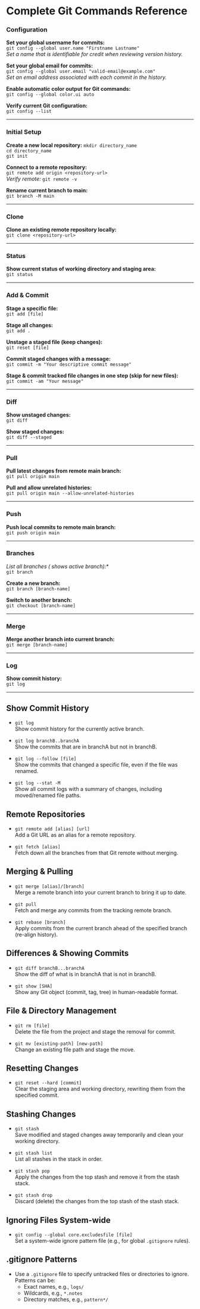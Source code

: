 # Complete Git Commands Reference

### Configuration

**Set your global username for commits:**  
`git config --global user.name "Firstname Lastname"`  
_Set a name that is identifiable for credit when reviewing version history._

**Set your global email for commits:**  
`git config --global user.email "valid-email@example.com"`  
_Set an email address associated with each commit in the history._

**Enable automatic color output for Git commands:**  
`git config --global color.ui auto`  

**Verify current Git configuration:**  
`git config --list`  

---

### Initial Setup

**Create a new local repository:**
`mkdir directory_name`<br>
`cd directory_name`<br>
`git init`


**Connect to a remote repository:**  
`git remote add origin <repository-url>`  
_Verify remote:_ `git remote -v`

**Rename current branch to main:**  
`git branch -M main`  

---

### Clone

**Clone an existing remote repository locally:**  
`git clone <repository-url>`  

---

### Status

**Show current status of working directory and staging area:**  
`git status`  

---

### Add & Commit

**Stage a specific file:**  
`git add [file]`  

**Stage all changes:**  
`git add .`  

**Unstage a staged file (keep changes):**  
`git reset [file]`  

**Commit staged changes with a message:**  
`git commit -m "Your descriptive commit message"`  

**Stage & commit tracked file changes in one step (skip for new files):**  
`git commit -am "Your message"`  

---

### Diff

**Show unstaged changes:**  
`git diff`  

**Show staged changes:**  
`git diff --staged`  

---

### Pull

**Pull latest changes from remote main branch:**  
`git pull origin main`  

**Pull and allow unrelated histories:**  
`git pull origin main --allow-unrelated-histories`  

---

### Push

**Push local commits to remote main branch:**  
`git push origin main`  

---

### Branches

**List all branches (* shows active branch):**  
`git branch`  

**Create a new branch:**  
`git branch [branch-name]`  

**Switch to another branch:**  
`git checkout [branch-name]`  

---

### Merge

**Merge another branch into current branch:**  
`git merge [branch-name]`  

---

### Log

**Show commit history:**  
`git log`  

---

## Show Commit History
- `git log`  
  Show commit history for the currently active branch.

- `git log branchB..branchA`  
  Show the commits that are in branchA but not in branchB.

- `git log --follow [file]`  
  Show the commits that changed a specific file, even if the file was renamed.

- `git log --stat -M`  
  Show all commit logs with a summary of changes, including moved/renamed file paths.

## Remote Repositories
- `git remote add [alias] [url]`  
  Add a Git URL as an alias for a remote repository.

- `git fetch [alias]`  
  Fetch down all the branches from that Git remote without merging.

## Merging & Pulling
- `git merge [alias]/[branch]`  
  Merge a remote branch into your current branch to bring it up to date.

- `git pull`  
  Fetch and merge any commits from the tracking remote branch.

- `git rebase [branch]`  
  Apply commits from the current branch ahead of the specified branch (re-align history).

## Differences & Showing Commits
- `git diff branchB...branchA`  
  Show the diff of what is in branchA that is not in branchB.

- `git show [SHA]`  
  Show any Git object (commit, tag, tree) in human-readable format.

## File & Directory Management
- `git rm [file]`  
  Delete the file from the project and stage the removal for commit.

- `git mv [existing-path] [new-path]`  
  Change an existing file path and stage the move.

## Resetting Changes
- `git reset --hard [commit]`  
  Clear the staging area and working directory, rewriting them from the specified commit.

## Stashing Changes
- `git stash`  
  Save modified and staged changes away temporarily and clean your working directory.

- `git stash list`  
  List all stashes in the stack in order.

- `git stash pop`  
  Apply the changes from the top stash and remove it from the stash stack.

- `git stash drop`  
  Discard (delete) the changes from the top stash of the stash stack.

## Ignoring Files System-wide
- `git config --global core.excludesfile [file]`  
  Set a system-wide ignore pattern file (e.g., for global `.gitignore` rules).

## .gitignore Patterns
- Use a `.gitignore` file to specify untracked files or directories to ignore. Patterns can be:
  - Exact names, e.g., `logs/`
  - Wildcards, e.g., `*.notes`
  - Directory matches, e.g., `pattern*/`
